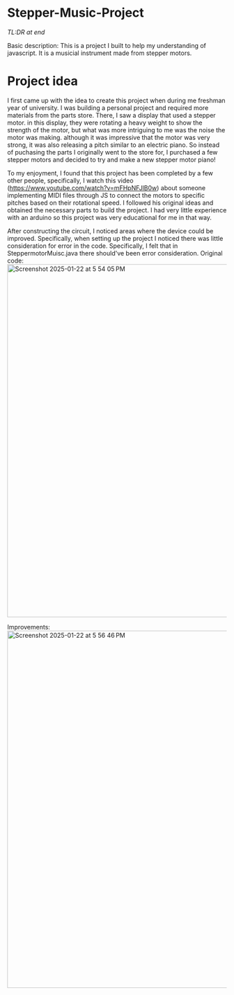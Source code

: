 # Stepper-Music-Project
*TL:DR at end*

Basic description: This is a project I built to help my understanding of javascript. It is a musicial instrument made from stepper motors. 

# Project idea 
  I first came up with the idea to create this project when during me freshman year of university. I was building a personal project and required more materials from the parts store. There, I saw a display that used a stepper motor. in this display, they were rotating a heavy weight to show the strength of the motor, but what was more intriguing to me was the noise the motor was making. although it was impressive that the motor was very strong, it was also releasing a pitch similar to an electric piano. So instead of puchasing the parts I originally went to the store for, I purchased a few stepper motors and decided to try and make a new stepper motor piano!

To my enjoyment, I found that this project has been completed by a few other people, specifically, I watch this video (https://www.youtube.com/watch?v=mFHpNFJlB0w) about someone implementing MIDI files through JS to connect the motors to specific pitches based on their rotational speed. I followed his original ideas and obtained the necessary parts to build the project. I had very little experience with an arduino so this project was very educational for me in that way. 

After constructing the circuit, I noticed areas where the device could be improved. Specifically, when setting up the project I noticed there was little consideration for error in the code. Specifically, I felt that in SteppermotorMuisc.java there should've been error consideration. 
Original code:
<img width="811" alt="Screenshot 2025-01-22 at 5 54 05 PM" src="https://github.com/user-attachments/assets/c708f774-50cd-4158-a69f-2729ddc1487c" />

Improvements:
<img width="821" alt="Screenshot 2025-01-22 at 5 56 46 PM" src="https://github.com/user-attachments/assets/40dbb160-5bac-4e87-bb61-bb85b821d3f5" />




